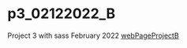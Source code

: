 # p3_02122022_B
Project 3 with sass February 2022
[webPageProjectB](https://gmiranah.github.io/p3_02122022_B/)
